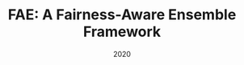 ---
title: "FAE: A Fairness-Aware Ensemble Framework"
collection: publications
permalink: /publication/2020-DBLP:journals_corr_abs-2002-00695
date: 2020
venue: 'nan'
---